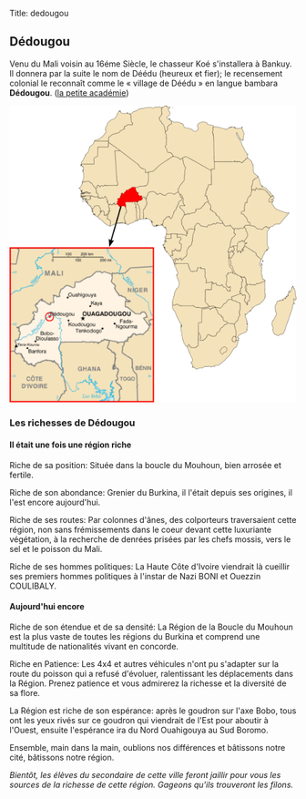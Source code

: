 Title: dedougou

Dédougou
--------

Venu du Mali voisin au 16éme Siècle, le chasseur Koé s'installera à Bankuy.
Il donnera par la suite le nom de Déédu (heureux et fier); le recensement
colonial le reconnaît comme le  « village de Déédu » en langue bambara
**Dédougou**. ([la petite académie][1])


![Localisation Dédougou Burkina][2]


### Les richesses de Dédougou

#### Il était une fois une région riche

Riche de sa position: Située dans la boucle du Mouhoun, bien arrosée et
fertile.

Riche de son abondance: Grenier du Burkina, il l'était depuis ses origines,
il l'est encore aujourd'hui.

Riche de ses routes: Par colonnes d'ânes, des colporteurs traversaient cette
région, non sans frémissements dans le coeur devant cette luxuriante
végétation, à la recherche de denrées prisées par les chefs mossis, vers le
sel et le poisson du Mali.

Riche de ses hommes politiques: La Haute Côte d'Ivoire viendrait là cueillir
ses premiers hommes politiques à l'instar de Nazi BONI et Ouezzin COULIBALY.


#### Aujourd'hui encore

Riche de son étendue et de sa densité: La Région de la Boucle du Mouhoun est
la plus vaste de toutes les régions du Burkina et comprend une multitude de
nationalités vivant en concorde.

Riche en Patience:
Les 4x4 et autres véhicules n'ont pu s'adapter sur la route du poisson qui a
refusé d'évoluer, ralentissant les déplacements dans la Région. Prenez patience
et vous admirerez la richesse et la diversité de sa flore. 

La Région est riche de son espérance: 
après le goudron sur l'axe Bobo, tous ont les yeux rivés sur ce goudron qui
viendrait de l'Est pour aboutir à l'Ouest,  ensuite l'espérance ira du Nord
Ouahigouya au Sud Boromo. 

Ensemble, main dans la main, oublions nos différences et bâtissons notre cité,
bâtissons notre région.

*Bientôt, les élèves du secondaire de cette ville feront jaillir pour vous les
sources de la richesse de cette région. Gageons qu'ils trouveront les filons.*


  [1]: http://www.petiteacademie.gov.bf/AutreRepere/AutreRepere.asp?CodeAutreRepere=4900
  [2]: /data/images/Localisation_DedougouBurkinaAfrique.png
